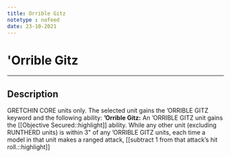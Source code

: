 ```yaml
---
title: Orrible Gitz
notetype : nofeed
date: 23-10-2021
---
```


# 'Orrible Gitz

---

## Description

GRETCHIN CORE units only. The selected unit gains the ’ORRIBLE GITZ keyword and the following ability: **’Orrible Gitz:** An ’ORRIBLE GITZ unit gains the [[Objective Secured::highlight]] ability. While any other unit (excluding RUNTHERD units) is within 3" of any ’ORRIBLE GITZ units, each time a model in that unit makes a ranged attack, [[subtract 1 from that attack’s hit roll.::highlight]]